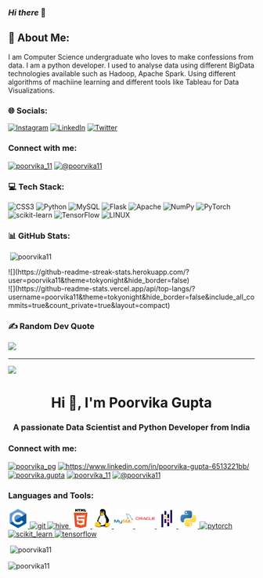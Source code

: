 ### *__Hi there__* 👋

## 💫 About Me:
I am Computer Science undergraduate who loves to make confessions from data. I am a python developer. I used to analyse data using different BigData technologies available such as Hadoop, Apache Spark. Using different algorithms of machiine learning and different tools like Tableau for Data Visualizations.



### 🌐 Socials:
[![Instagram](https://img.shields.io/badge/Instagram-%23E4405F.svg?logo=Instagram&logoColor=white)](https://instagram.com/poorvika.gupta) [![LinkedIn](https://img.shields.io/badge/LinkedIn-%230077B5.svg?logo=linkedin&logoColor=white)](https://linkedin.com/in/poorvika-gupta) [![Twitter](https://img.shields.io/badge/Twitter-%231DA1F2.svg?logo=Twitter&logoColor=white)](https://twitter.com/poorvika_pg) 

### Connect with me:
<p align="left">
<a href="https://www.leetcode.com/poorvika_11" target="blank"><img align="center" src="https://raw.githubusercontent.com/rahuldkjain/github-profile-readme-generator/master/src/images/icons/Social/leet-code.svg" alt="poorvika_11" height="30" width="40" /></a>
<a href="https://www.hackerearth.com/@poorvika11" target="blank"><img align="center" src="https://raw.githubusercontent.com/rahuldkjain/github-profile-readme-generator/master/src/images/icons/Social/hackerearth.svg" alt="@poorvika11" height="30" width="40" /></a>
</p>


### 💻 Tech Stack:
![CSS3](https://img.shields.io/badge/css3-%231572B6.svg?style=plastic&logo=css3&logoColor=white) ![Python](https://img.shields.io/badge/python-3670A0?style=plastic&logo=python&logoColor=ffdd54) ![MySQL](https://img.shields.io/badge/mysql-%2300f.svg?style=plastic&logo=mysql&logoColor=white) ![Flask](https://img.shields.io/badge/flask-%23000.svg?style=plastic&logo=flask&logoColor=white) ![Apache](https://img.shields.io/badge/apache-%23D42029.svg?style=plastic&logo=apache&logoColor=white) ![NumPy](https://img.shields.io/badge/numpy-%23013243.svg?style=plastic&logo=numpy&logoColor=white) ![PyTorch](https://img.shields.io/badge/PyTorch-%23EE4C2C.svg?style=plastic&logo=PyTorch&logoColor=white) ![scikit-learn](https://img.shields.io/badge/scikit--learn-%23F7931E.svg?style=plastic&logo=scikit-learn&logoColor=white) ![TensorFlow](https://img.shields.io/badge/TensorFlow-%23FF6F00.svg?style=plastic&logo=TensorFlow&logoColor=white) ![LINUX](https://img.shields.io/badge/Linux-FCC624?style=plastic&logo=linux&logoColor=black)
### 📊 GitHub Stats:
<p>&nbsp;<img align="center" src="https://github-readme-stats.vercel.app/api?username=poorvika11&show_icons=true&locale=en" alt="poorvika11" /></p>
![](https://github-readme-streak-stats.herokuapp.com/?user=poorvika11&theme=tokyonight&hide_border=false)<br/>
![](https://github-readme-stats.vercel.app/api/top-langs/?username=poorvika11&theme=tokyonight&hide_border=false&include_all_commits=true&count_private=true&layout=compact)



### ✍️ Random Dev Quote
![](https://quotes-github-readme.vercel.app/api?type=horizontal&theme=radical)

---
[![](https://visitcount.itsvg.in/api?id=poorvika11&icon=0&color=0)](https://visitcount.itsvg.in)
<h1 align="center">Hi 👋, I'm Poorvika Gupta</h1>
<h3 align="center">A passionate Data Scientist and Python Developer from India</h3>

<h3 align="left">Connect with me:</h3>
<p align="left">
<a href="https://twitter.com/poorvika_pg" target="blank"><img align="center" src="https://raw.githubusercontent.com/rahuldkjain/github-profile-readme-generator/master/src/images/icons/Social/twitter.svg" alt="poorvika_pg" height="30" width="40" /></a>
<a href="https://linkedin.com/in/https://www.linkedin.com/in/poorvika-gupta-6513221bb/" target="blank"><img align="center" src="https://raw.githubusercontent.com/rahuldkjain/github-profile-readme-generator/master/src/images/icons/Social/linked-in-alt.svg" alt="https://www.linkedin.com/in/poorvika-gupta-6513221bb/" height="30" width="40" /></a>
<a href="https://instagram.com/poorvika.gupta" target="blank"><img align="center" src="https://raw.githubusercontent.com/rahuldkjain/github-profile-readme-generator/master/src/images/icons/Social/instagram.svg" alt="poorvika.gupta" height="30" width="40" /></a>
<a href="https://www.leetcode.com/poorvika_11" target="blank"><img align="center" src="https://raw.githubusercontent.com/rahuldkjain/github-profile-readme-generator/master/src/images/icons/Social/leet-code.svg" alt="poorvika_11" height="30" width="40" /></a>
<a href="https://www.hackerearth.com/@poorvika11" target="blank"><img align="center" src="https://raw.githubusercontent.com/rahuldkjain/github-profile-readme-generator/master/src/images/icons/Social/hackerearth.svg" alt="@poorvika11" height="30" width="40" /></a>
</p>

<h3 align="left">Languages and Tools:</h3>
<p align="left"> <a href="https://www.cprogramming.com/" target="_blank" rel="noreferrer"> <img src="https://raw.githubusercontent.com/devicons/devicon/master/icons/c/c-original.svg" alt="c" width="40" height="40"/> </a> <a href="https://git-scm.com/" target="_blank" rel="noreferrer"> <img src="https://www.vectorlogo.zone/logos/git-scm/git-scm-icon.svg" alt="git" width="40" height="40"/> </a> <a href="https://hive.apache.org/" target="_blank" rel="noreferrer"> <img src="https://www.vectorlogo.zone/logos/apache_hive/apache_hive-icon.svg" alt="hive" width="40" height="40"/> </a> <a href="https://www.w3.org/html/" target="_blank" rel="noreferrer"> <img src="https://raw.githubusercontent.com/devicons/devicon/master/icons/html5/html5-original-wordmark.svg" alt="html5" width="40" height="40"/> </a> <a href="https://www.linux.org/" target="_blank" rel="noreferrer"> <img src="https://raw.githubusercontent.com/devicons/devicon/master/icons/linux/linux-original.svg" alt="linux" width="40" height="40"/> </a> <a href="https://www.mysql.com/" target="_blank" rel="noreferrer"> <img src="https://raw.githubusercontent.com/devicons/devicon/master/icons/mysql/mysql-original-wordmark.svg" alt="mysql" width="40" height="40"/> </a> <a href="https://www.oracle.com/" target="_blank" rel="noreferrer"> <img src="https://raw.githubusercontent.com/devicons/devicon/master/icons/oracle/oracle-original.svg" alt="oracle" width="40" height="40"/> </a> <a href="https://pandas.pydata.org/" target="_blank" rel="noreferrer"> <img src="https://raw.githubusercontent.com/devicons/devicon/2ae2a900d2f041da66e950e4d48052658d850630/icons/pandas/pandas-original.svg" alt="pandas" width="40" height="40"/> </a> <a href="https://www.python.org" target="_blank" rel="noreferrer"> <img src="https://raw.githubusercontent.com/devicons/devicon/master/icons/python/python-original.svg" alt="python" width="40" height="40"/> </a> <a href="https://pytorch.org/" target="_blank" rel="noreferrer"> <img src="https://www.vectorlogo.zone/logos/pytorch/pytorch-icon.svg" alt="pytorch" width="40" height="40"/> </a> <a href="https://scikit-learn.org/" target="_blank" rel="noreferrer"> <img src="https://upload.wikimedia.org/wikipedia/commons/0/05/Scikit_learn_logo_small.svg" alt="scikit_learn" width="40" height="40"/> </a> <a href="https://www.tensorflow.org" target="_blank" rel="noreferrer"> <img src="https://www.vectorlogo.zone/logos/tensorflow/tensorflow-icon.svg" alt="tensorflow" width="40" height="40"/> </a> </p>

<p>&nbsp;<img align="center" src="https://github-readme-stats.vercel.app/api?username=poorvika11&show_icons=true&locale=en" alt="poorvika11" /></p>

<p><img align="center" src="https://github-readme-streak-stats.herokuapp.com/?user=poorvika11&" alt="poorvika11" /></p>



<!-- Proudly created with GPRM ( https://gprm.itsvg.in ) -->
